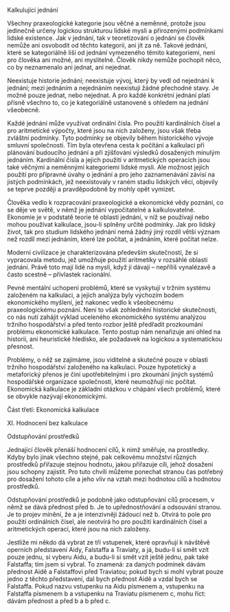Kalkulující jednání

Všechny praxeologické kategorie jsou věčné a neměnné, protože jsou jedinečně určeny logickou strukturou lidské mysli a přirozenými podmínkami lidské existence. Jak v jednání, tak v teoretizování o jednání se člověk nemůže ani osvobodit od těchto kategorií, ani jít za ně. Takové jednání, které se kategoriálně liší od jednání vymezeného těmito kategoriemi, není pro člověka ani možné, ani myslitelné. Člověk nikdy nemůže pochopit něco, co by neznamenalo ani jednat, ani nejednat.

Neexistuje historie jednání; neexistuje vývoj, který by vedl od nejednání k jednání; mezi jednáním a nejednáním neexistují žádné přechodné stavy. Je možné pouze jednat, nebo nejednat. A pro každé konkrétní jednání platí přísně všechno to, co je kategoriálně ustanovené s ohledem na jednání všeobecně.

Každé jednání může využívat ordinální čísla. Pro použití kardinálních čísel a pro aritmetické výpočty, které jsou na nich založeny, jsou však třeba zvláštní podmínky. Tyto podmínky se objevily během historického vývoje smluvní společnosti. Tím byla otevřena cesta k počítání a kalkulaci při plánování budoucího jednání a při zjišťování výsledků dosažených minulým jednáním. Kardinální čísla a jejich použití v aritmetických operacích jsou také věčnými a neměnnými kategoriemi lidské mysli. Ale možnost jejich použití pro přípravné úvahy o jednání a pro jeho zaznamenávání závisí na jistých podmínkách, jež neexistovaly v raném stadiu lidských věcí, objevily se teprve později a pravděpodobně by mohly opět vymizet.

Člověka vedlo k rozpracování praxeologické a ekonomické vědy poznání, co se děje ve světě, v němž je jednání vypočitatelné a kalkulovatelné. Ekonomie je v podstatě teorie té oblasti jednání, v níž se používají nebo mohou používat kalkulace, jsou-li splněny určité podmínky. Jak pro lidský život, tak pro studium lidského jednání nemá žádný jiný rozdíl větší význam než rozdíl mezi jednáním, které lze počítat, a jednáním, které počítat nelze.

Moderní civilizace je charakterizována především skutečností, že si vypracovala metodu, jež umožňuje použití aritmetiky v rozsáhlé oblasti jednání. Právě toto mají lidé na mysli, když jí dávají – nepříliš vynalézavě a často scestně – přívlastek racionální.

Pevné mentální uchopení problémů, které se vyskytují v tržním systému založeném na kalkulaci, a jejich analýza byly výchozím bodem ekonomického myšlení, jež nakonec vedlo k všeobecnému praxeologickému poznání. Není to však zohlednění historické skutečnosti, co nás nutí zahájit výklad uceleného ekonomického systému analýzou tržního hospodářství a před tento rozbor ještě předřadit prozkoumání problému ekonomické kalkulace. Tento postup nám nenařizuje ani ohled na historii, ani heuristické hledisko, ale požadavek na logickou a systematickou přesnost.

Problémy, o něž se zajímáme, jsou viditelné a skutečné pouze v oblasti tržního hospodářství založeného na kalkulaci. Pouze hypotetický a metaforický přenos je činí upotřebitelnými i pro zkoumání jiných systémů hospodářské organizace společnosti, které neumožňují nic počítat. Ekonomická kalkulace je základní otázkou v chápání všech problémů, které se obvykle nazývají ekonomickými.

Část třetí: Ekonomická kalkulace

XI. Hodnocení bez kalkulace

Odstupňování prostředků

Jednající člověk přenáší hodnocení cílů, k nimž směřuje, na prostředky. Kdyby bylo jinak všechno stejné, pak celkovému množství různých prostředků přiřazuje stejnou hodnotu, jakou přiřazuje cíli, jehož dosažení jsou schopny zajistit. Pro tuto chvíli můžeme ponechat stranou čas potřebný pro dosažení tohoto cíle a jeho vliv na vztah mezi hodnotou cílů a hodnotou prostředků.

Odstupňování prostředků je podobně jako odstupňování cílů procesem, v němž se dává přednost před b. Je to upřednostňování a odsouvání stranou. Je to projev mínění, že a je intenzivněji žádoucí než b. Otvírá to pole pro použití ordinálních čísel, ale neotvírá ho pro použití kardinálních čísel a aritmetických operací, které jsou na nich založeny.

Jestliže mi někdo dá vybrat ze tří vstupenek, které opravňují k návštěvě operních představení Aidy, Falstaffa a Traviaty, a já, budu-li si smět vzít pouze jednu, si vyberu Aidu, a budu-li si smět vzít ještě jednu, pak také Falstaffa; tím jsem si vybral. To znamená: za daných podmínek dávám přednost Aidě a Falstaffovi před Traviatou; pokud bych si mohl vybrat pouze jedno z těchto představení, dal bych přednost Aidě a vzdal bych se Falstaffa. Pokud nazvu vstupenku na Aidu písmenem a, vstupenku na Falstaffa písmenem b a vstupenku na Traviatu písmenem c, mohu říct: dávám přednost a před b a b před c.